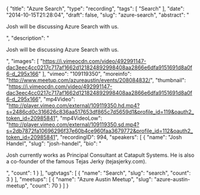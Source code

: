 {
  "title": "Azure Search",
  "type": "recording",
  "tags": [
    "Search"
  ],
  "date": "2014-10-15T21:28:04",
  "draft": false,
  "slug": "azure-search",
  "abstract": "<p>Josh will be discussing Azure Search with us. </p>",
  "description": "<p>Josh will be discussing Azure Search with us. </p>",
  "images": [
    "https://i.vimeocdn.com/video/492991147-dac3eec4cc0217c717af1662d121824892998408aa2866e6dfa9151691d8a0f6-d_295x166"
  ],
  "vimeo": "109119350",
  "moreinfo": "http://www.meetup.com/azureaustin/events/208084832/",
  "thumbnail": "https://i.vimeocdn.com/video/492991147-dac3eec4cc0217c717af1662d121824892998408aa2866e6dfa9151691d8a0f6-d_295x166",
  "mp4Video": "http://player.vimeo.com/external/109119350.hd.mp4?s=2486cd0c316626c836aa517653df865c7d5659d1&profile_id=119&oauth2_token_id=20985841",
  "mp4VideoLow": "http://player.vimeo.com/external/109119350.sd.mp4?s=2db7872fa10696296f37e60b4ce960faa3679772&profile_id=112&oauth2_token_id=20985841",
  "recordingID": 994,
  "speakers": [
    {
      "name": "Josh Handel",
      "slug": "josh-handel",
      "bio": "<p>Josh currently works as Principal Consultant at Catapult Systems.  He is also a co-founder of the famous Tejas Jerky (tejasjerky.com). </p>",
      "count": 1
    }
  ],
  "ugtvtags": [
    {
      "name": "Search",
      "slug": "search",
      "count": 3
    }
  ],
  "meetups": [
    {
      "name": "Azure Austin Meetup",
      "slug": "azure-austin-meetup",
      "count": 70
    }
  ]
}